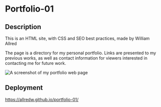 # Portfolio-01
## Description
 This is an HTML site, with CSS and SEO best practices, made by William Allred

 The page is a directory for my personal portfolio. Links are presented to my previous works, as well as contact information for viewers interested in contacting me for future work.

 ![A screenshot of my portfolio web page](<Portfolio 01 Screen.png>)

## Deployment
https://allredw.github.io/portfolio-01/
